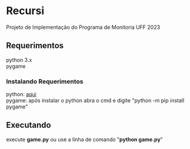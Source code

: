 # Recursi
Projeto de Implementação do Programa de Monitoria UFF 2023

## Requerimentos
python 3.x<br>
pygame
### Instalando Requerimentos
python: [aqui](https://www.python.org/downloads/)<br>
pygame: após instalar o python abra o cmd e digite "python -m pip install pygame"


## Executando
execute <b>game.py</b> ou use a linha de comando "<b>python game.py</b>" 
